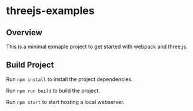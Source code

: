 # threejs-examples
## Overview
This is a minimal exmaple project to get started with webpack and three.js.

## Build Project
Run `npm install` to install the project dependencies.

Run `npm run build` to build the project.

Run `npm start` to start hosting a local webserver.

